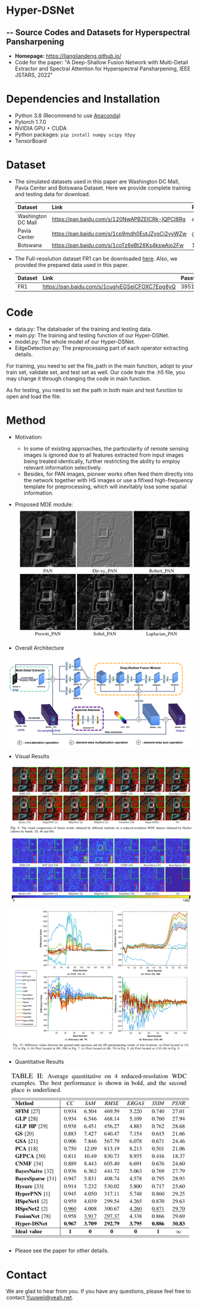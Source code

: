 # Hyper-DSNet 
## -- Source Codes and Datasets for Hyperspectral Pansharpening

* **Homepage:** https://liangjiandeng.github.io/ 
* Code for the paper: "A Deep-Shallow Fusion Network with Multi-Detail Extractor and Spectral Attention for Hyperspectral Pansharpening, IEEE JSTARS, 2022"



# Dependencies and Installation

* Python 3.8 (Recommend to use [Anaconda](https://www.anaconda.com/))
* Pytorch 1.7.0
* NVIDIA GPU + CUDA
* Python packages: `pip install numpy scipy h5py`
* TensorBoard



# Dataset

* The simulated datasets used in this paper are Washington DC Mall, Pavia Center and Botswana Dataset. Here we provide complete training and testing data for download.

  | Dataset            | Link                                            | Password |
  | ------------------ | ----------------------------------------------- | -------- |
  | Washington DC Mall | https://pan.baidu.com/s/120NwAPBZEICRk-lQPCl8Rg | ap12     |
  | Pavia Center       | https://pan.baidu.com/s/1cp9mdh0EutJZyoCi2yyWZw | g118     |
  | Botswana           | https://pan.baidu.com/s/1coTz6eBt26Ks4kswAio2Fw | 1w6e     |

* The Full-resolution dataset FR1 can be downloaded [here](https://openremotesensing.net/hyperspectral-pansharpening-challenge/). Also, we provided the prepared data used in this paper.

  | Dataset | Link                                            | Password |
  | ------- | ----------------------------------------------- | -------- |
  | FR1     | https://pan.baidu.com/s/1cuglyEGSejCFOXC7Epg8yQ | 3951     |

  

# Code

* data.py: The dataloader of the training and testing data.
* main.py: The training and testing function of our Hyper-DSNet.
* model.py: The whole model of our Hyper-DSNet.
* EdgeDetection.py: The preprocessing part of each operator extracting details.

For training, you need to set the file_path in the main function, adopt to your train set, validate set, and test set as well. Our code train the .h5 file, you may change it through changing the code in main function.

As for testing, you need to set the path in both main and test function to open and load the file.



# Method

* Motivation:
  * In some of existing approaches, the particularity of remote sensing images is ignored due to all features extracted from input images being treated identically, further restricting the ability to employ relevant information selectively. 
  * Besides, for PAN images, pioneer works often feed them directly into the network together with HS images or use a fifixed high-frequency template for preprocessing, which will inevitably lose some spatial information.
* Proposed MDE module:
  ![MDE module](Figs/MDE.png)

* Overall Architecture

![Overall](Figs/overall.png)

* Visual Results

![Visual](Figs/Visual.png)

![visual2](Figs/visual2.png)

* Quantitative Results

![Quantitative](Figs/Quantitative.png)

* Please see the paper for other details.



# Contact

We are glad to hear from you. If you have any questions, please feel free to contact Yuuweii@yeah.net.









